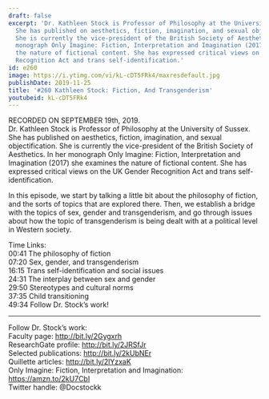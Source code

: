 ```yaml
---
draft: false
excerpt: 'Dr. Kathleen Stock is Professor of Philosophy at the University of Sussex.
  She has published on aesthetics, fiction, imagination, and sexual objectification.
  She is currently the vice-president of the British Society of Aesthetics. In her
  monograph Only Imagine: Fiction, Interpretation and Imagination (2017) she examines
  the nature of fictional content. She has expressed critical views on the UK Gender
  Recognition Act and trans self-identification.'
id: e260
image: https://i.ytimg.com/vi/kL-cDT5FRk4/maxresdefault.jpg
publishDate: 2019-11-25
title: '#260 Kathleen Stock: Fiction, And Transgenderism'
youtubeid: kL-cDT5FRk4
---
```

RECORDED ON SEPTEMBER 19th, 2019.  
Dr. Kathleen Stock is Professor of Philosophy at the University of Sussex. She has published on aesthetics, fiction, imagination, and sexual objectification. She is currently the vice-president of the British Society of Aesthetics. In her monograph Only Imagine: Fiction, Interpretation and Imagination (2017) she examines the nature of fictional content. She has expressed critical views on the UK Gender Recognition Act and trans self-identification.

In this episode, we start by talking a little bit about the philosophy of fiction, and the sorts of topics that are explored there. Then, we establish a bridge with the topics of sex, gender and transgenderism, and go through issues about how the topic of transgenderism is being dealt with at a political level in Western society.

Time Links:  
00:41  The philosophy of fiction  
07:20  Sex, gender, and transgenderism  
16:15  Trans self-identification and social issues  
24:31  The interplay between sex and gender  
29:50  Stereotypes and cultural norms  
37:35  Child transitioning  
49:34  Follow Dr. Stock’s work!

---

Follow Dr. Stock’s work:  
Faculty page: http://bit.ly/2Gygxrh  
ResearchGate profile: http://bit.ly/2JRSfJr  
Selected publications: http://bit.ly/2kUbNEr  
Quillette articles: http://bit.ly/2lYzxaK  
Only Imagine: Fiction, Interpretation and Imagination: https://amzn.to/2kU7CbI  
Twitter handle: @Docstockk
